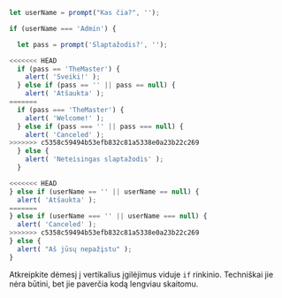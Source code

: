 

```js run demo
let userName = prompt("Kas čia?", '');

if (userName === 'Admin') {

  let pass = prompt('Slaptažodis?', '');

<<<<<<< HEAD
  if (pass == 'TheMaster') {
    alert( 'Sveiki!' );
  } else if (pass == '' || pass == null) {
    alert( 'Atšaukta' );
=======
  if (pass === 'TheMaster') {
    alert( 'Welcome!' );
  } else if (pass === '' || pass === null) {
    alert( 'Canceled' );
>>>>>>> c5358c59494b53efb832c81a5338e0a23b22c269
  } else {
    alert( 'Neteisingas slaptažodis' );
  }

<<<<<<< HEAD
} else if (userName == '' || userName == null) {
  alert( 'Atšaukta' );
=======
} else if (userName === '' || userName === null) {
  alert( 'Canceled' );
>>>>>>> c5358c59494b53efb832c81a5338e0a23b22c269
} else {
  alert( "Aš jūsų nepažįstu" );
}
```

Atkreipkite dėmesį į vertikalius įgilėjimus viduje `if` rinkinio. Techniškai jie nėra būtini, bet jie paverčia kodą lengviau skaitomu.
